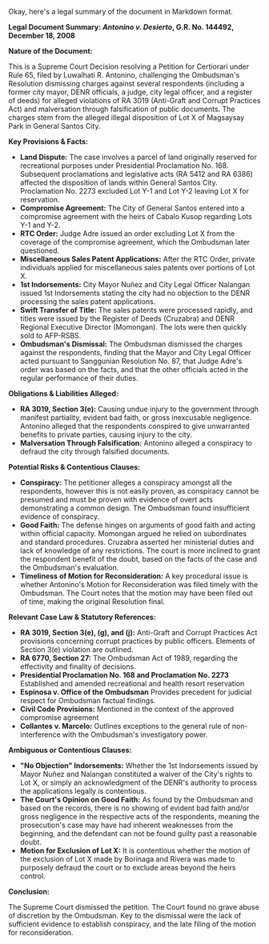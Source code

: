 Okay, here's a legal summary of the document in Markdown format.

**Legal Document Summary: *Antonino v. Desierto*, G.R. No. 144492, December 18, 2008**

**Nature of the Document:**

This is a Supreme Court Decision resolving a Petition for Certiorari under Rule 65, filed by Luwalhati R. Antonino, challenging the Ombudsman's Resolution dismissing charges against several respondents (including a former city mayor, DENR officials, a judge, city legal officer, and a register of deeds) for alleged violations of RA 3019 (Anti-Graft and Corrupt Practices Act) and malversation through falsification of public documents. The charges stem from the alleged illegal disposition of Lot X of Magsaysay Park in General Santos City.

**Key Provisions & Facts:**

*   **Land Dispute:** The case involves a parcel of land originally reserved for recreational purposes under Presidential Proclamation No. 168.  Subsequent proclamations and legislative acts (RA 5412 and RA 6386) affected the disposition of lands within General Santos City. Proclamation No. 2273 excluded Lot Y-1 and Lot Y-2 leaving Lot X for reservation.
*   **Compromise Agreement:**  The City of General Santos entered into a compromise agreement with the heirs of Cabalo Kusop regarding Lots Y-1 and Y-2.
*   **RTC Order:**  Judge Adre issued an order excluding Lot X from the coverage of the compromise agreement, which the Ombudsman later questioned.
*   **Miscellaneous Sales Patent Applications:** After the RTC Order, private individuals applied for miscellaneous sales patents over portions of Lot X.
*   **1st Indorsements:** City Mayor Nuñez and City Legal Officer Nalangan issued 1st Indorsements stating the city had no objection to the DENR processing the sales patent applications.
*   **Swift Transfer of Title:**  The sales patents were processed rapidly, and titles were issued by the Register of Deeds (Cruzabra) and DENR Regional Executive Director (Momongan).  The lots were then quickly sold to AFP-RSBS.
*   **Ombudsman's Dismissal:** The Ombudsman dismissed the charges against the respondents, finding that the Mayor and City Legal Officer acted pursuant to Sanggunian Resolution No. 87, that Judge Adre's order was based on the facts, and that the other officials acted in the regular performance of their duties.

**Obligations & Liabilities Alleged:**

*   **RA 3019, Section 3(e):** Causing undue injury to the government through manifest partiality, evident bad faith, or gross inexcusable negligence.  Antonino alleged that the respondents conspired to give unwarranted benefits to private parties, causing injury to the city.
*   **Malversation Through Falsification:** Antonino alleged a conspiracy to defraud the city through falsified documents.

**Potential Risks & Contentious Clauses:**

*   **Conspiracy:** The petitioner alleges a conspiracy amongst all the respondents, however this is not easily proven, as conspiracy cannot be presumed and must be proven with evidence of overt acts demonstrating a common design. The Ombudsman found insufficient evidence of conspiracy.
*   **Good Faith:** The defense hinges on arguments of good faith and acting within official capacity. Momongan argued he relied on subordinates and standard procedures. Cruzabra asserted her ministerial duties and lack of knowledge of any restrictions. The court is more inclined to grant the respondent benefit of the doubt, based on the facts of the case and the Ombudsman's evaluation.
*   **Timeliness of Motion for Reconsideration:** A key procedural issue is whether Antonino's Motion for Reconsideration was filed timely with the Ombudsman. The Court notes that the motion may have been filed out of time, making the original Resolution final.

**Relevant Case Law & Statutory References:**

*   **RA 3019, Section 3(e), (g), and (j):**  Anti-Graft and Corrupt Practices Act provisions concerning corrupt practices by public officers. Elements of Section 3(e) violation are outlined.
*   **RA 6770, Section 27:** The Ombudsman Act of 1989, regarding the effectivity and finality of decisions.
*   **Presidential Proclamation No. 168 and Proclamation No. 2273** Established and amended recreational and health resort reservation
*   **Espinosa v. Office of the Ombudsman** Provides precedent for judicial respect for Ombudsman factual findings.
*   **Civil Code Provisions:** Mentioned in the context of the approved compromise agreement
*   **Collantes v. Marcelo:**  Outlines exceptions to the general rule of non-interference with the Ombudsman's investigatory power.

**Ambiguous or Contentious Clauses:**

*   **"No Objection" Indorsements:** Whether the 1st Indorsements issued by Mayor Nuñez and Nalangan constituted a waiver of the City's rights to Lot X, or simply an acknowledgment of the DENR's authority to process the applications legally is contentious.
*   **The Court's Opinion on Good Faith:** As found by the Ombudsman and based on the records, there is no showing of evident bad faith and/or gross negligence in the respective acts of the respondents, meaning the prosecution's case may have had inherent weaknesses from the beginning, and the defendant can not be found guilty past a reasonable doubt.
*  **Motion for Exclusion of Lot X:** It is contentious whether the motion of the exclusion of Lot X made by Borinaga and Rivera was made to purposely defraud the court or to exclude areas beyond the heirs control.

**Conclusion:**

The Supreme Court dismissed the petition. The Court found no grave abuse of discretion by the Ombudsman. Key to the dismissal were the lack of sufficient evidence to establish conspiracy, and the late filing of the motion for reconsideration.
